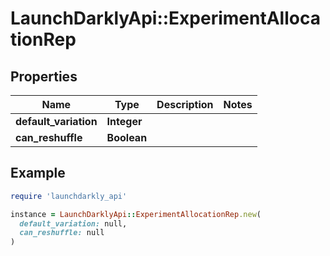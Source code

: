 # LaunchDarklyApi::ExperimentAllocationRep

## Properties

| Name | Type | Description | Notes |
| ---- | ---- | ----------- | ----- |
| **default_variation** | **Integer** |  |  |
| **can_reshuffle** | **Boolean** |  |  |

## Example

```ruby
require 'launchdarkly_api'

instance = LaunchDarklyApi::ExperimentAllocationRep.new(
  default_variation: null,
  can_reshuffle: null
)
```

